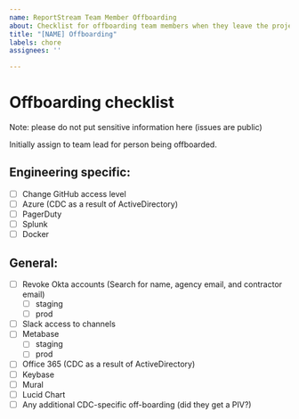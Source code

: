 ```yaml
---
name: ReportStream Team Member Offboarding
about: Checklist for offboarding team members when they leave the project.
title: "[NAME] Offboarding"
labels: chore
assignees: ''

---
```


# Offboarding checklist

Note: please do not put sensitive information here (issues are public)

Initially assign to team lead for person being offboarded.

## Engineering specific:
- [ ] Change GitHub access level
- [ ] Azure (CDC as a result of ActiveDirectory)
- [ ] PagerDuty
- [ ] Splunk
- [ ] Docker

## General:
- [ ] Revoke Okta accounts (Search for name, agency email, and contractor email)
    - [ ] staging
    - [ ] prod
- [ ] Slack access to channels
- [ ] Metabase
    - [ ] staging
    - [ ] prod
- [ ] Office 365 (CDC as a result of ActiveDirectory)
- [ ] Keybase
- [ ] Mural
- [ ] Lucid Chart
- [ ] Any additional CDC-specific off-boarding (did they get a PIV?)
